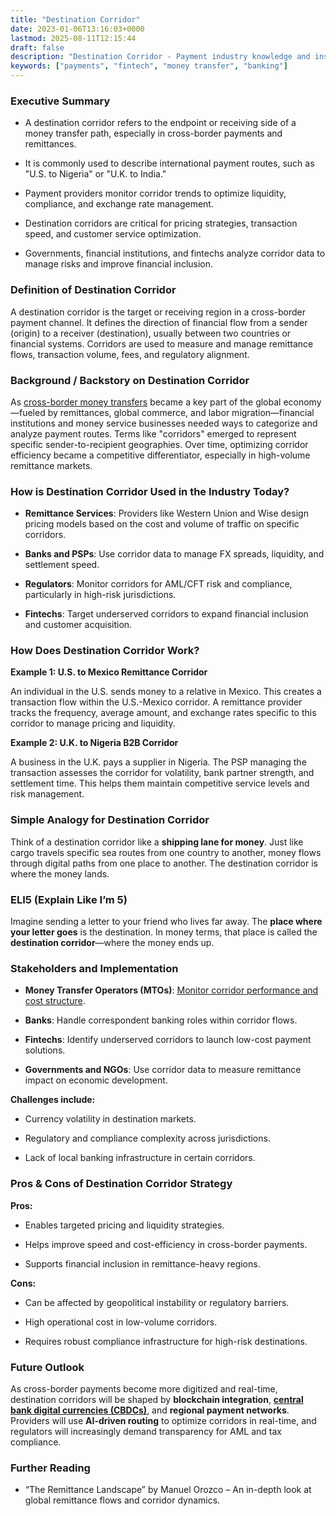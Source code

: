 ```yaml
---
title: "Destination Corridor"
date: 2023-01-06T13:16:03+0000
lastmod: 2025-08-11T12:15:44
draft: false
description: "Destination Corridor - Payment industry knowledge and insights"
keywords: ["payments", "fintech", "money transfer", "banking"]
---
```


### Executive Summary

- A destination corridor refers to the endpoint or receiving side of a money transfer path, especially in cross-border payments and remittances.

- It is commonly used to describe international payment routes, such as "U.S. to Nigeria" or "U.K. to India."

- Payment providers monitor corridor trends to optimize liquidity, compliance, and exchange rate management.

- Destination corridors are critical for pricing strategies, transaction speed, and customer service optimization.

- Governments, financial institutions, and fintechs analyze corridor data to manage risks and improve financial inclusion.

### Definition of Destination Corridor

A destination corridor is the target or receiving region in a cross-border payment channel. It defines the direction of financial flow from a sender (origin) to a receiver (destination), usually between two countries or financial systems. Corridors are used to measure and manage remittance flows, transaction volume, fees, and regulatory alignment.

### **Background / Backstory on Destination Corridor**

As [cross-border money transfers](https://faisalkhanllc.xyz/resources/payments-wiki/c/cross-border-money-transfer/) became a key part of the global economy—fueled by remittances, global commerce, and labor migration—financial institutions and money service businesses needed ways to categorize and analyze payment routes. Terms like "corridors" emerged to represent specific sender-to-recipient geographies. Over time, optimizing corridor efficiency became a competitive differentiator, especially in high-volume remittance markets.

### How is Destination Corridor Used in the Industry Today?

- **Remittance Services**: Providers like Western Union and Wise design pricing models based on the cost and volume of traffic on specific corridors.

- **Banks and PSPs**: Use corridor data to manage FX spreads, liquidity, and settlement speed.

- **Regulators**: Monitor corridors for AML/CFT risk and compliance, particularly in high-risk jurisdictions.

- **Fintechs**: Target underserved corridors to expand financial inclusion and customer acquisition.

### How Does Destination Corridor Work?

**Example 1: U.S. to Mexico Remittance Corridor**

An individual in the U.S. sends money to a relative in Mexico. This creates a transaction flow within the U.S.-Mexico corridor. A remittance provider tracks the frequency, average amount, and exchange rates specific to this corridor to manage pricing and liquidity.

**Example 2: U.K. to Nigeria B2B Corridor**

A business in the U.K. pays a supplier in Nigeria. The PSP managing the transaction assesses the corridor for volatility, bank partner strength, and settlement time. This helps them maintain competitive service levels and risk management.

### **Simple Analogy for Destination Corridor**

Think of a destination corridor like a **shipping lane for money**. Just like cargo travels specific sea routes from one country to another, money flows through digital paths from one place to another. The destination corridor is where the money lands.

### **ELI5 (Explain Like I’m 5)**

Imagine sending a letter to your friend who lives far away. The **place where your letter goes** is the destination. In money terms, that place is called the **destination corridor**—where the money ends up.

### Stakeholders and Implementation

- **Money Transfer Operators (MTOs)**: [Monitor corridor performance and cost structure](https://faisalkhanllc.xyz/resources/payments-wiki/m/money-transfer-operator-mto/).

- **Banks**: Handle correspondent banking roles within corridor flows.

- **Fintechs**: Identify underserved corridors to launch low-cost payment solutions.

- **Governments and NGOs**: Use corridor data to measure remittance impact on economic development.

**Challenges include:**

- Currency volatility in destination markets.

- Regulatory and compliance complexity across jurisdictions.

- Lack of local banking infrastructure in certain corridors.

### Pros & Cons of Destination Corridor Strategy

**Pros:**

- Enables targeted pricing and liquidity strategies.

- Helps improve speed and cost-efficiency in cross-border payments.

- Supports financial inclusion in remittance-heavy regions.

**Cons:**

- Can be affected by geopolitical instability or regulatory barriers.

- High operational cost in low-volume corridors.

- Requires robust compliance infrastructure for high-risk destinations.

### Future Outlook

As cross-border payments become more digitized and real-time, destination corridors will be shaped by **blockchain integration**, **[central bank digital currencies (CBDCs)](https://faisalkhanllc.xyz/resources/payments-wiki/c/central-bank-digital-currency-cbdc/)**, and **regional payment networks**. Providers will use **AI-driven routing** to optimize corridors in real-time, and regulators will increasingly demand transparency for AML and tax compliance.

### Further Reading

- “The Remittance Landscape” by Manuel Orozco – An in-depth look at global remittance flows and corridor dynamics.

###